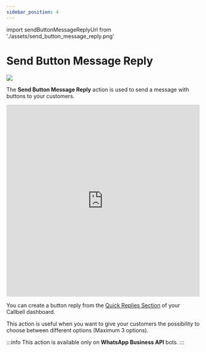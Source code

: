 ```yaml
---
sidebar_position: 4
---
```


import sendButtonMessageReplyUrl from './assets/send_button_message_reply.png'

# Send Button Message Reply

<img src={sendButtonMessageReplyUrl} width={180} />

The **Send Button Message Reply** action is used to send a message with buttons to your customers.

<iframe width="100%" height="500" src="https://www.youtube.com/embed/cjpz7MBSzeY" title="Callbell - How to create interactive Messages on WhatsApp" frameborder="0" allow="accelerometer; autoplay; clipboard-write; encrypted-media; gyroscope; picture-in-picture; web-share" allowfullscreen></iframe>

You can create a button reply from the [Quick Replies Section](https://dash.callbell.eu/settings/templates) of your Callbell dashboard.

This action is useful when you want to give your customers the possibility to choose between different options (Maximum 3 options).

:::info
This action is available only on **WhatsApp Business API** bots.
:::